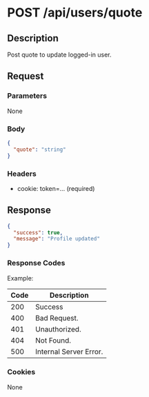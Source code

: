 # POST /api/users/quote

## Description

Post quote to update logged-in user.

## Request

### Parameters

None

### Body

```json
{
  "quote": "string"
}
```

### Headers

- cookie: token=... (required)

## Response

```json
{
  "success": true,
  "message": "Profile updated"
}
```

### Response Codes

Example:

| Code | Description            |
|------|------------------------|
| 200  | Success                |
| 400  | Bad Request.           |
| 401  | Unauthorized.          |
| 404  | Not Found.             |
| 500  | Internal Server Error. |

### Cookies

None
